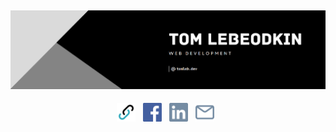 ## [![tom lebeodkins's header](imgs/banner1.PNG)](https://tomleb.dev)

<p align="center">
  <a href="https://tomleb.dev"><img width="30" height="30" alt="Portfolio" src="imgs/link.svg"></a>&nbsp;&nbsp;
  <a href="https://facebook.com/tomleb3"><img width="30" height="30" alt="Facebook" src="imgs/facebook.svg"></a>&nbsp;&nbsp;
  <a href="https://linkedin.com/in/tomleb3/"><img width="30" height="30" alt="Linkedin" src="imgs/linkedin.svg"></a>&nbsp;&nbsp;
  <a href="mailto:tomleb3@gmail.com"><img width="30" height="30" alt="Email me" src="imgs/envelope.svg"></a>&nbsp;&nbsp;
</p>
